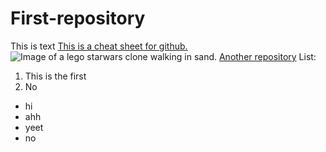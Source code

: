 # First-repository

This is text
[This is a cheat sheet for github.](https://github.com/adam-p/markdown-here/wiki/Markdown-Cheatsheet#links)
![Image of a lego starwars clone walking in sand.](https://images.unsplash.com/photo-1472457897821-70d3819a0e24?ixlib=rb-1.2.1&ixid=MnwxMjA3fDB8MHxwaG90by1wYWdlfHx8fGVufDB8fHx8&auto=format&fit=crop&w=1169&q=80)
[Another repository](https://github.com/max246810/jubilant-conscous)
List:
1. This is the first
2. No

* hi
* ahh
* yeet
* no
